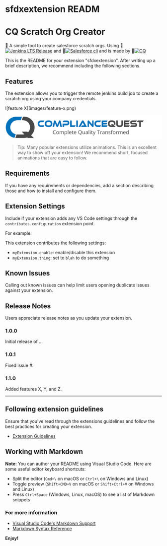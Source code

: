 
# sfdxextension READM
# CQ Scratch Org Creator 
👋 A simple tool to create salesforce scratch orgs. Using 👀[![Jenkins LTS Release](https://img.shields.io/endpoint?url=https%3A%2F%2Fwww.jenkins.io%2Fchangelog-stable%2Fbadge.json)](https://www.jenkins.io/changelog-stable) and 👀[![Salesforce cli](https://img.shields.io/badge/salesforcecli-LTS-green)](https://developer.salesforce.com/tools/sfdxcli) and is made by 👀[![CQ](https://img.shields.io/badge/compliance-quest-blue)](https://www.compliancequest.com/) 


This is the README for your extension "sfdxextension". After writing up a brief description, we recommend including the following sections.

## Features

The extension allows you to trigger the remote jenkins build job to create a scratch org using your company credentials.


\!\[feature X\]\(images/feature-x.png\)


[![CQ Scratch Org Creator](images/cqimg.png)](https://www.compliancequest.com/)

> Tip: Many popular extensions utilize animations. This is an excellent way to show off your extension! We recommend short, focused animations that are easy to follow.

## Requirements

If you have any requirements or dependencies, add a section describing those and how to install and configure them.

## Extension Settings

Include if your extension adds any VS Code settings through the `contributes.configuration` extension point.

For example:

This extension contributes the following settings:

* `myExtension.enable`: enable/disable this extension
* `myExtension.thing`: set to `blah` to do something

## Known Issues

Calling out known issues can help limit users opening duplicate issues against your extension.

## Release Notes

Users appreciate release notes as you update your extension.

### 1.0.0

Initial release of ...

### 1.0.1

Fixed issue #.

### 1.1.0

Added features X, Y, and Z.

-----------------------------------------------------------------------------------------------------------
## Following extension guidelines

Ensure that you've read through the extensions guidelines and follow the best practices for creating your extension.

* [Extension Guidelines](https://code.visualstudio.com/api/references/extension-guidelines)

## Working with Markdown

**Note:** You can author your README using Visual Studio Code.  Here are some useful editor keyboard shortcuts:

* Split the editor (`Cmd+\` on macOS or `Ctrl+\` on Windows and Linux)
* Toggle preview (`Shift+CMD+V` on macOS or `Shift+Ctrl+V` on Windows and Linux)
* Press `Ctrl+Space` (Windows, Linux, macOS) to see a list of Markdown snippets

### For more information

* [Visual Studio Code's Markdown Support](http://code.visualstudio.com/docs/languages/markdown)
* [Markdown Syntax Reference](https://help.github.com/articles/markdown-basics/)

**Enjoy!**
